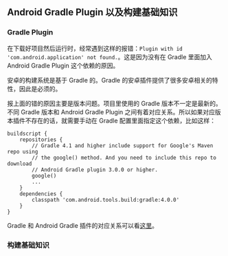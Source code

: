 ## Android Gradle Plugin 以及构建基础知识


### Gradle Plugin

在下载好项目然后运行时，经常遇到这样的报错：`Plugin with id 'com.android.application' not found.`。这是因为没有在 Gradle 里面加入 Android Gradle Plugin 这个依赖的原因。

安卓的构建系统是基于 Gradle 的。Gradle 的安卓插件提供了很多安卓相关的特性，因此是必须的。

报上面的错的原因主要是版本问题。项目里使用的 Gradle 版本不一定是最新的。不同 Gradle 版本和 Android Gradle Plugin 之间有着对应关系。所以如果对应版本插件不存在的话，就需要手动在 Gradle 配置里面指定这个依赖，比如这样：

```
buildscript {
    repositories {
        // Gradle 4.1 and higher include support for Google's Maven repo using
        // the google() method. And you need to include this repo to download
        // Android Gradle plugin 3.0.0 or higher.
        google()
        ...
    }
    dependencies {
        classpath 'com.android.tools.build:gradle:4.0.0'
    }
}
```

Gradle 和 Android Gradle 插件的对应关系可以看[这里](https://developer.android.com/studio/releases/gradle-plugin)。


### 构建基础知识


